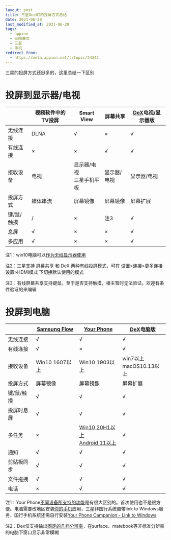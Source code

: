 ```yaml
---
layout: post
title: 三星OneUI的投屏方式总结
date: 2021-06-28
last_modified_at: 2021-06-28
tags:
  - appinn
  - 网络黄页
  - 三星
  - 手机
redirect_from:
  - https://meta.appinn.net/t/topic/24342
---
```


三星的投屏方式还挺多的，这里总结一下区别

# 投屏到显示器/电视

| |视频软件中的TV投屏|Smart View|屏幕共享|[DeX](https://www.samsung.com/cn/apps/samsung-dex/)电视/显示器版|
| --- | --- | --- | --- | --- |
|无线连接|DLNA|√|×|√|
|有线连接|×|×|√|√|
|接收设备|电视|显示器/电视<br>三星手机平板|显示器/电视|显示器/电视|
|投屏方式|媒体串流|屏幕镜像|屏幕镜像|屏幕扩展|
|键/鼠/触摸|/|×|注3|√|
|息屏|√|×|×|√|
|多应用|√|×|×|√|

注1：win10电脑可以[作为无线显示器使用](https://support.microsoft.com/zh-cn/windows/%E5%B1%8F%E5%B9%95%E9%95%9C%E5%83%8F%E5%92%8C%E6%8A%95%E5%BD%B1%E5%88%B0%E7%94%B5%E8%84%91-5af9f371-c704-1c7f-8f0d-fa607551d09c)

注2：三星支持 屏幕共享 和 DeX 两种有线投屏模式，可在 设置>连接>更多连接设置>HDMI模式 下切换默认使用的模式

注3：有线屏幕共享支持键鼠。至于是否支持触摸，楼主暂时无法验证。欢迎有条件验证的来编辑

# 投屏到电脑

| |[Samsung Flow](https://www.samsung.com/global/galaxy/apps/samsung-flow/)|[Your Phone](https://support.microsoft.com/zh-cn/your-phone-app)|[DeX](https://www.samsung.com/cn/apps/samsung-dex/)电脑版|
| --- | --- | --- | --- |
|无线连接|√|√|√|
|有线连接|√|×|√|
|接收设备|Win10 1607以上|Win10 1903以上|win7以上<br>macOS10.13以上|
|投屏方式|屏幕镜像|屏幕镜像|屏幕扩展|
|键/鼠/触摸|√|√|√|
|投屏时息屏|√|√|√|
|多任务|×|[Win10 20H1以上<br>Android 11以上](https://support.microsoft.com/zh-cn/topic/07d3d029-236e-e71f-3561-d40d7491d435)|√|
|通知|√|√|√|
|剪贴板同步|√|√|√|
|文件拖拽|√|√|√|
|电话|×|√|√|


注1：Your Phone[不同设备所支持的功能](https://support.microsoft.com/zh-cn/topic/cb044172-87aa-9e41-d446-c4ac83ce8807)是有很大区别的。首次使用也不是很方便。电脑需要改地区安装[你的手机](https://www.microsoft.com/en-us/p/your-phone/9nmpj99vjbwv)应用，三星非国行系统自带link to Windows服务，国行手机系统还需自行安装[Your Phone Campanion - Link to Windows](https://play.google.com/store/apps/details?id=com.microsoft.appmanager)

注2：Dex仅支持输出[固定的几档分辨率](https://help.content.samsung.com/csweb/faq/searchFaq.do)，在surface、matebook等非标准分辨率的电脑下窗口显示非常模糊
